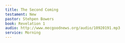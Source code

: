 ```yaml
---
title: The Second Coming
testament: New
pastor: Stehpen Bowers
book: Revelation 1
audio: http://www.mecgoodnews.org/audio/10920191.mp3
service: Morning
---
```

